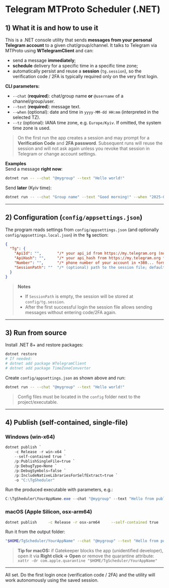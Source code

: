 # Telegram MTProto Scheduler (.NET)

## 1) What it is and how to use it
This is a .NET console utility that sends **messages from your personal Telegram account** to a given chat/group/channel. It talks to Telegram via MTProto using **WTelegramClient** and can:
- send a message **immediately**;
- **schedule** delivery for a specific time in a specific time zone;
- automatically persist and reuse a **session** (`tg.session`), so the verification code / 2FA is typically required only on the very first login.

**CLI parameters:**
- `--chat` (**required**): chat/group name **or** `@username` of a channel/group/user.
- `--text` (**required**): message text.
- `--when` (optional): date and time in `yyyy-MM-dd HH:mm` (interpreted in the selected TZ).
- `--tz` (optional): IANA time zone, e.g. `Europe/Kyiv`. If omitted, the system time zone is used.

> On the first run the app creates a session and may prompt for a **Verification Code** and **2FA password**. Subsequent runs will reuse the session and will not ask again unless you revoke that session in Telegram or change account settings.

**Examples**  
Send a message **right now**:
```bash
dotnet run -- --chat "@mygroup" --text "Hello world!"
```

Send **later** (Kyiv time):
```bash
dotnet run -- --chat "Group name" --text "Good morning!" --when "2025-08-30 09:00" --tz "Europe/Kyiv"
```

---

## 2) Configuration (`config/appsettings.json`)
The program reads settings from `config/appsettings.json` (and optionally `config/appsettings.local.json`) in the **`Tg`** section:

```json
{
  "Tg": {
    "ApiId": "",       "/* your api_id from https://my.telegram.org (number; may be quoted) */",
    "ApiHash": "",     "/* your api_hash from https://my.telegram.org */",
    "Number": "",      "/* phone number of your account in +380... format */",
    "SessionPath": ""  "/* (optional) path to the session file; defaults to config/tg.session */"
  }
}
```

> **Notes**
> - If `SessionPath` is empty, the session will be stored at `config/tg.session`.
> - After the first successful login the session file allows sending messages without entering code/2FA again.

---

## 3) Run from source
Install .NET 8+ and restore packages:
```bash
dotnet restore
# If needed:
# dotnet add package WTelegramClient
# dotnet add package TimeZoneConverter
```

Create `config/appsettings.json` as shown above and run:
```bash
dotnet run -- --chat "@mygroup" --text "Hello world!"
```

> Config files must be located in the `config` folder next to the project/executable.

---

## 4) Publish (self-contained, single-file)

### Windows (win-x64)
```powershell
dotnet publish `
    -c Release -r win-x64 `
    --self-contained true `
    /p:PublishSingleFile=true `
    /p:DebugType=None `
    /p:DebugSymbols=false `
    /p:IncludeNativeLibrariesForSelfExtract=true `
    -o "C:\TgSheduler"
```
Run the produced executable with parameters, e.g.:
```powershell
C:\TgSheduler\YourAppName.exe --chat "@mygroup" --text "Hello from published build"
```

### macOS (Apple Silicon, osx-arm64)
```bash
dotnet publish     -c Release -r osx-arm64     --self-contained true     /p:PublishSingleFile=true     /p:DebugType=None     /p:DebugSymbols=false     /p:IncludeNativeLibrariesForSelfExtract=true     -o "$HOME/TgScheduler"
```

Run it from the output folder:
```bash
"$HOME/TgScheduler/YourAppName" --chat "@mygroup" --text "Hello from published build"
```

> **Tip for macOS:** if Gatekeeper blocks the app (unidentified developer), open it via **Right click → Open** or remove the quarantine attribute:  
> `xattr -dr com.apple.quarantine "$HOME/TgScheduler/YourAppName"`

---

All set. Do the first login once (verification code / 2FA) and the utility will work autonomously using the saved session.
